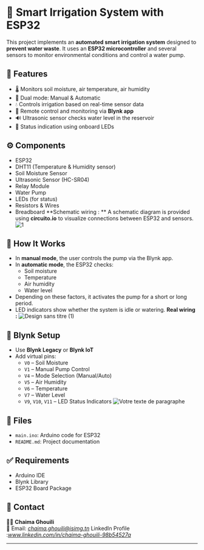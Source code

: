 # 🌱 Smart Irrigation System with ESP32

This project implements an **automated smart irrigation system** designed to **prevent water waste**. It uses an **ESP32 microcontroller** and several sensors to monitor environmental conditions and control a water pump.

## 🚀 Features

- 🌡️ Monitors soil moisture, air temperature, air humidity
- 🧠 Dual mode: Manual & Automatic
- 💧 Controls irrigation based on real-time sensor data
- 📱 Remote control and monitoring via **Blynk app**
- 🔊 Ultrasonic sensor checks water level in the reservoir
- 🔴 Status indication using onboard LEDs

## ⚙️ Components

- ESP32
- DHT11 (Temperature & Humidity sensor)
- Soil Moisture Sensor
- Ultrasonic Sensor (HC-SR04)
- Relay Module
- Water Pump
- LEDs (for status)
- Resistors & Wires
- Breadboard
**Schematic wiring : **
A schematic diagram is provided using **circuito.io** to visualize connections between ESP32 and sensors.
![1](https://github.com/user-attachments/assets/c16768bd-822c-497f-a5c4-397cb803b5ae)

## 🧠 How It Works

- In **manual mode**, the user controls the pump via the Blynk app.
- In **automatic mode**, the ESP32 checks:
  - Soil moisture
  - Temperature
  - Air humidity
  - Water level
- Depending on these factors, it activates the pump for a short or long period.
- LED indicators show whether the system is idle or watering.
  **Real wiring :**
![Design sans titre (1)](https://github.com/user-attachments/assets/d9f952c4-a719-4145-ba1d-388c1cffd4ec)
## 📲 Blynk Setup

- Use **Blynk Legacy** or **Blynk IoT**
- Add virtual pins:
  - `V0` – Soil Moisture
  - `V1` – Manual Pump Control
  - `V4` – Mode Selection (Manual/Auto)
  - `V5` – Air Humidity
  - `V6` – Temperature
  - `V7` – Water Level
  - `V9`, `V10`, `V11` – LED Status Indicators
![Votre texte de paragraphe](https://github.com/user-attachments/assets/27d5f007-0a8d-4912-8a03-98895e8ffaf8)


## 📁 Files

- `main.ino`: Arduino code for ESP32
- `README.md`: Project documentation

## ✅ Requirements

- Arduino IDE
- Blynk Library
- ESP32 Board Package

## 📜 Contact

👩‍💻 **Chaima Ghouili**  
📧 Email: *chaima.ghouili@isimg.tn* 
LinkedIn Profile :*www.linkedin.com/in/chaima-ghouili-98b54527a*

---


